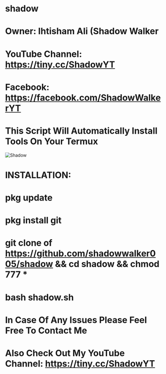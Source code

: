 # shadow
# Owner: Ihtisham Ali (Shadow Walker
# YouTube Channel: https://tiny.cc/ShadowYT
# Facebook: https://facebook.com/ShadowWalkerYT

#
# This Script Will Automatically Install Tools On Your Termux
![Shadow](https://github.com/shadowwalker005/shadow/blob/master/Screenshot_2020-06-24-21-38-14.png)
#
#
#
# INSTALLATION:
# pkg update
# pkg install git
# git clone of https://github.com/shadowwalker005/shadow && cd shadow && chmod 777 *
# bash shadow.sh

#
#
#
#
# In Case Of Any Issues Please Feel Free To Contact Me
#
# Also Check Out My YouTube Channel: https://tiny.cc/ShadowYT


